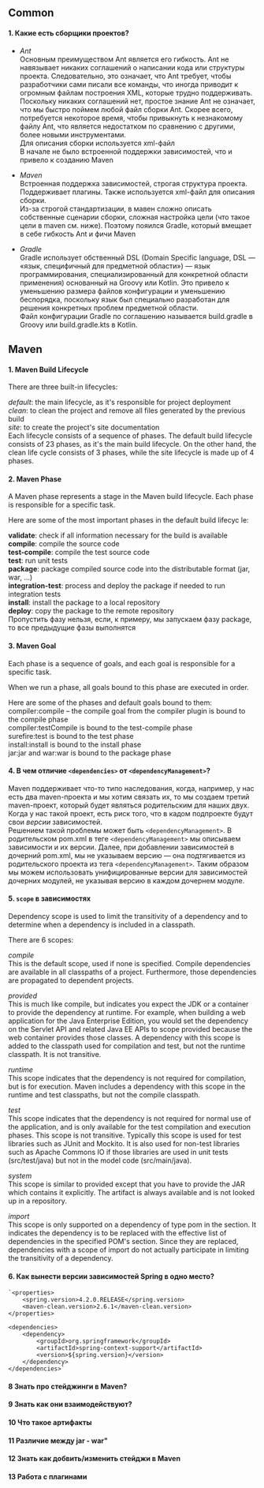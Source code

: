 ## Common 
    
#### 1. Какие есть сборщики проектов?
* _Ant_            
Основным преимуществом Ant является его гибкость. Ant не навязывает никаких соглашений о написании кода или структуры проекта. Следовательно, это означает, что Ant требует, чтобы разработчики сами писали все команды, что иногда приводит к огромным файлам построения XML, которые трудно поддерживать. 
Поскольку никаких соглашений нет, простое знание Ant не означает, что мы быстро поймем любой файл сборки Ant. Скорее всего, потребуется некоторое время, чтобы привыкнуть к незнакомому файлу Ant, что является недостатком по сравнению с другими, более новыми инструментами.              
Для описания сборки используется xml-файл           
В начале не было встроенной поддержки зависимостей, что и привело к созданию Maven
                  
* _Maven_               
Встроенная поддержка зависимостей, строгая структура проекта. Поддерживает плагины. Также используется xml-файл для описания сборки.        
Из-за строгой стандартизации, в мавен сложно описать собственные сценарии сборки, сложная настройка цели (что такое цели в maven см. ниже). Поэтому пояился Gradle, который вмещает в себе гибкость Ant и фичи Maven           
            
* _Gradle_      
Gradle использует обственный DSL (Domain Specific language, DSL — «язык, специфичный для предметной области») — язык программирования, специализированный для конкретной области применения) основанный на Groovy или Kotlin. Это привело к уменьшению размера файлов конфигурации и уменьшению беспорядка, поскольку язык был специально разработан для решения конкретных проблем предметной области.             
Файл конфигурации Gradle по соглашению называется build.gradle в Groovy или build.gradle.kts в Kotlin.

## Maven

#### 1. Maven Build Lifecycle 

There are three built-in lifecycles:        
        
_default_: the main lifecycle, as it's responsible for project deployment           
_clean_: to clean the project and remove all files generated by the previous build      
_site_: to create the project's site documentation      
Each lifecycle consists of a sequence of phases. The default build lifecycle consists of 23 phases, as it's the main build lifecycle. 
On the other hand, the clean life cycle consists of 3 phases, while the site lifecycle is made up of 4 phases.

#### 2. Maven Phase
A Maven phase represents a stage in the Maven build lifecycle. Each phase is responsible for a specific task.       
        
Here are some of the most important phases in the default build lifecyc le:      
        
**validate**: check if all information necessary for the build is available         
**compile**: compile the source code        
**test-compile**: compile the test source code      
**test**: run unit tests        
**package**: package compiled source code into the distributable format (jar, war, …)       
**integration-test**: process and deploy the package if needed to run integration tests     
**install**: install the package to a local repository      
**deploy**: copy the package to the remote repository           
Пропустить фазу нельзя, если, к примеру, мы запускаем фазу package, то все предыдущие фазы выполнятся

#### 3. Maven Goal 
Each phase is a sequence of goals, and each goal is responsible for a specific task.                
        
When we run a phase, all goals bound to this phase are executed in order.       
        
Here are some of the phases and default goals bound to them:        
compiler:compile – the compile goal from the compiler plugin is bound to the compile phase      
compiler:testCompile is bound to the test-compile phase         
surefire:test is bound to the test phase            
install:install is bound to the install phase       
jar:jar and war:war is bound to the package phase       

#### 4. В чем отличие `<dependencies>` от `<dependencyManagement>`?
Maven поддерживает что-то типо наследования, когда, например, у нас есть два maven-проекта и мы хотим связать их, то мы создаем третий maven-проект, который будет являться родительским для наших двух.       
Когда у нас такой проект, есть риск того, что в кадом подпроекте будут свои _версии_ зависимостей.      
Решением такой проблемы может быть `<dependencyManagement>`. В родительском pom.xml в теге `<dependencyManagement>` мы описываем зависимости и их версии. Далее, при добавлении зависимостей в дочерний pom.xml, мы не указываем версию — она подтягивается из родительского проекта из тега `<dependencyManagement>`. Таким образом мы можем использовать унифицированные версии для зависимостей дочерних модулей, не указывая версию в каждом дочернем модуле. 
    
#### 5. `scope` в зависимостях

Dependency scope is used to limit the transitivity of a dependency and to determine when a dependency is included in a classpath.

There are 6 scopes:

_compile_       
This is the default scope, used if none is specified. Compile dependencies are available in all classpaths of a project. Furthermore, those dependencies are propagated to dependent projects.      
        
_provided_       
This is much like compile, but indicates you expect the JDK or a container to provide the dependency at runtime. For example, when building a web application for the Java Enterprise Edition, you would set the dependency on the Servlet API and related Java EE APIs to scope provided because the web container provides those classes. A dependency with this scope is added to the classpath used for compilation and test, but not the runtime classpath. It is not transitive.          
        
_runtime_        
This scope indicates that the dependency is not required for compilation, but is for execution. Maven includes a dependency with this scope in the runtime and test classpaths, but not the compile classpath.          
        
_test_       
This scope indicates that the dependency is not required for normal use of the application, and is only available for the test compilation and execution phases. This scope is not transitive. Typically this scope is used for test libraries such as JUnit and Mockito. It is also used for non-test libraries such as Apache Commons IO if those libraries are used in unit tests (src/test/java) but not in the model code (src/main/java).     
        
_system_     
This scope is similar to provided except that you have to provide the JAR which contains it explicitly. The artifact is always available and is not looked up in a repository.          
        
_import_     
This scope is only supported on a dependency of type pom in the <dependencyManagement> section. It indicates the dependency is to be replaced with the effective list of dependencies in the specified POM's <dependencyManagement> section. Since they are replaced, dependencies with a scope of import do not actually participate in limiting the transitivity of a dependency.

#### 6. Как вынести версии зависимостей Spring в одно место? 
    
    `<properties>
        <spring.version>4.2.0.RELEASE</spring.version>
        <maven-clean.version>2.6.1</maven-clean.version>
    </properties>

    <dependencies>
        <dependency>
            <groupId>org.springframework</groupId>
            <artifactId>spring-context-support</artifactId>
            <version>${spring.version}</version>
        </dependency>
    </dependencies>`  

#### 8 Знать про стейджинги в Maven?

#### 9 Знать как они взаимодействуют?

#### 10 Что такое артифакты

#### 11 Различие между jar - war"

#### 12  Знать как добвить/изменить стейджи в Maven

#### 13 Работа с плагинами
